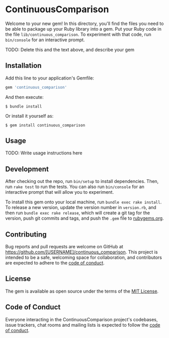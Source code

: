 # ContinuousComparison

Welcome to your new gem! In this directory, you'll find the files you need to be able to package up your Ruby library into a gem. Put your Ruby code in the file `lib/continuous_comparison`. To experiment with that code, run `bin/console` for an interactive prompt.

TODO: Delete this and the text above, and describe your gem

## Installation

Add this line to your application's Gemfile:

```ruby
gem 'continuous_comparison'
```

And then execute:

    $ bundle install

Or install it yourself as:

    $ gem install continuous_comparison

## Usage

TODO: Write usage instructions here

## Development

After checking out the repo, run `bin/setup` to install dependencies. Then, run `rake test` to run the tests. You can also run `bin/console` for an interactive prompt that will allow you to experiment.

To install this gem onto your local machine, run `bundle exec rake install`. To release a new version, update the version number in `version.rb`, and then run `bundle exec rake release`, which will create a git tag for the version, push git commits and tags, and push the `.gem` file to [rubygems.org](https://rubygems.org).

## Contributing

Bug reports and pull requests are welcome on GitHub at https://github.com/[USERNAME]/continuous_comparison. This project is intended to be a safe, welcoming space for collaboration, and contributors are expected to adhere to the [code of conduct](https://github.com/[USERNAME]/continuous_comparison/blob/master/CODE_OF_CONDUCT.md).


## License

The gem is available as open source under the terms of the [MIT License](https://opensource.org/licenses/MIT).

## Code of Conduct

Everyone interacting in the ContinuousComparison project's codebases, issue trackers, chat rooms and mailing lists is expected to follow the [code of conduct](https://github.com/[USERNAME]/continuous_comparison/blob/master/CODE_OF_CONDUCT.md).
